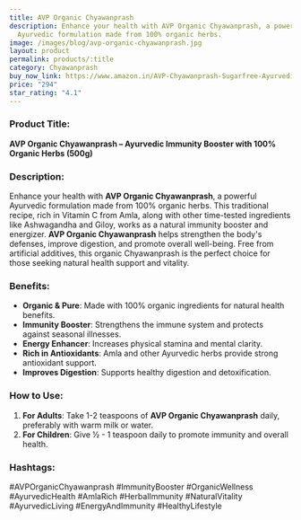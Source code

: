 ```yaml
---
title: AVP Organic Chyawanprash
description: Enhance your health with AVP Organic Chyawanprash, a powerful
  Ayurvedic formulation made from 100% organic herbs.
image: /images/blog/avp-organic-chyawanprash.jpg
layout: product
permalink: products/:title
category: Chyawanprash
buy_now_link: https://www.amazon.in/AVP-Chyawanprash-Sugarfree-Ayurvedic-Revitalizer/dp/B0B5DWCFVP/ref=sr_1_4_sspa?crid=1A6EBHCVM05PF&tag=ayushmonk-21
price: "294"
star_rating: "4.1"
---
```

### Product Title:
**AVP Organic Chyawanprash – Ayurvedic Immunity Booster with 100% Organic Herbs (500g)**

### Description:
Enhance your health with **AVP Organic Chyawanprash**, a powerful Ayurvedic formulation made from 100% organic herbs. This traditional recipe, rich in Vitamin C from Amla, along with other time-tested ingredients like Ashwagandha and Giloy, works as a natural immunity booster and energizer. **AVP Organic Chyawanprash** helps strengthen the body's defenses, improve digestion, and promote overall well-being. Free from artificial additives, this organic Chyawanprash is the perfect choice for those seeking natural health support and vitality.

### Benefits:
- **Organic & Pure**: Made with 100% organic ingredients for natural health benefits.
- **Immunity Booster**: Strengthens the immune system and protects against seasonal illnesses.
- **Energy Enhancer**: Increases physical stamina and mental clarity.
- **Rich in Antioxidants**: Amla and other Ayurvedic herbs provide strong antioxidant support.
- **Improves Digestion**: Supports healthy digestion and detoxification.

### How to Use:
1. **For Adults**: Take 1-2 teaspoons of **AVP Organic Chyawanprash** daily, preferably with warm milk or water.
2. **For Children**: Give ½ - 1 teaspoon daily to promote immunity and overall health.

### Hashtags:
#AVPOrganicChyawanprash #ImmunityBooster #OrganicWellness #AyurvedicHealth #AmlaRich #HerbalImmunity #NaturalVitality #AyurvedicLiving #EnergyAndImmunity #HealthyLifestyle
